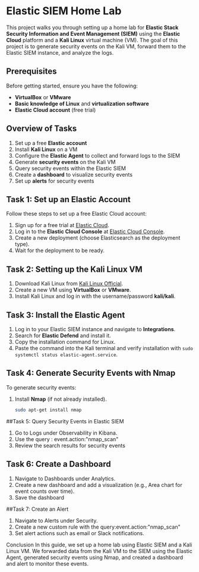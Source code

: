 
# Elastic SIEM Home Lab

This project walks you through setting up a home lab for **Elastic Stack Security Information and Event Management (SIEM)** using the **Elastic Cloud** platform and a **Kali Linux** virtual machine (VM). The goal of this project is to generate security events on the Kali VM, forward them to the Elastic SIEM instance, and analyze the logs.



## Prerequisites

Before getting started, ensure you have the following:

- **VirtualBox** or **VMware**
- **Basic knowledge of Linux** and **virtualization software**
- **Elastic Cloud account** (free trial)

## Overview of Tasks

1. Set up a free **Elastic account**
2. Install **Kali Linux** on a VM
3. Configure the **Elastic Agent** to collect and forward logs to the SIEM
4. Generate **security events** on the Kali VM
5. Query security events within the Elastic SIEM
6. Create a **dashboard** to visualize security events
7. Set up **alerts** for security events

## Task 1: Set up an Elastic Account

Follow these steps to set up a free Elastic Cloud account:

1. Sign up for a free trial at [Elastic Cloud](https://cloud.elastic.co/registration).
2. Log in to the **Elastic Cloud Console** at [Elastic Cloud Console](https://cloud.elastic.co).
3. Create a new deployment (choose Elasticsearch as the deployment type).
4. Wait for the deployment to be ready.

## Task 2: Setting up the Kali Linux VM

1. Download Kali Linux from [Kali Linux Official](https://www.kali.org/get-kali/#kali-virtual-machines).
2. Create a new VM using **VirtualBox** or **VMware**.
3. Install Kali Linux and log in with the username/password **kali/kali**.

## Task 3: Install the Elastic Agent

1. Log in to your Elastic SIEM instance and navigate to **Integrations**.
2. Search for **Elastic Defend** and install it.
3. Copy the installation command for Linux.
4. Paste the command into the Kali terminal and verify installation with `sudo systemctl status elastic-agent.service`.

## Task 4: Generate Security Events with Nmap

To generate security events:

1. Install **Nmap** (if not already installed).
   ```bash
   sudo apt-get install nmap

##Task 5: Query Security Events in Elastic SIEM

1. Go to Logs under Observability in Kibana.
2. Use the query : event.action:"nmap_scan"
3. Review the search results for security events

## Task 6: Create a Dashboard

1. Navigate to Dashboards under Analytics.
2. Create a new dashboard and add a visualization (e.g., Area chart for event counts over time).
3. Save the dashboard

##Task 7: Create an Alert

1. Navigate to Alerts under Security.
2. Create a new custom rule with the query:event.action:"nmap_scan"
3. Set alert actions such as email or Slack notifications.

Conclusion
In this guide, we set up a home lab using Elastic SIEM and a Kali Linux VM. We forwarded data from the Kali VM to the SIEM using the Elastic Agent, generated security events using Nmap, and created a dashboard and alert to monitor these events.
